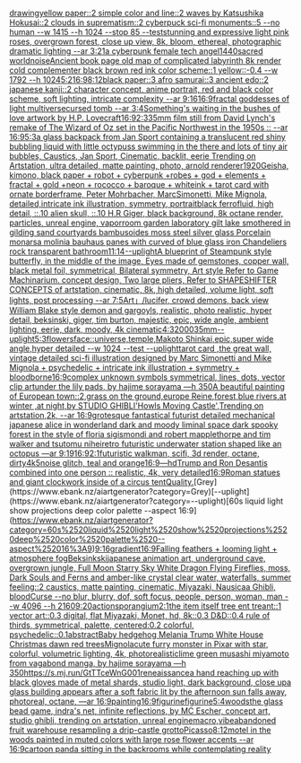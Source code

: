 [drawing](https://www.ebank.nz/aiartgenerator?category=drawing)[yellow paper::2 simple color and line::2 waves by Katsushika Hokusai::2 clouds in suprematism::2 cyberpuck sci-fi monuments::5 --no human --w 1415 --h 1024 --stop 85 --test](https://www.ebank.nz/aiartgenerator?category=yellow%2520paper%3A%3A2%2520simple%2520color%2520and%2520line%3A%3A2%2520waves%2520by%2520Katsushika%2520Hokusai%3A%3A2%2520clouds%2520in%2520suprematism%3A%3A2%2520cyberpuck%2520sci-fi%2520monuments%3A%3A5%2520--no%2520human%2520--w%25201415%2520--h%25201024%2520--stop%252085%2520--test)[stunning and expressive light pink roses, overgrown forest, close up view, 8k, bloom, ethereal, photographic dramatic lighting --ar 3:2](https://www.ebank.nz/aiartgenerator?category=stunning%2520and%2520expressive%2520light%2520pink%2520roses%2C%2520overgrown%2520forest%2C%2520close%2520up%2520view%2C%25208k%2C%2520bloom%2C%2520ethereal%2C%2520photographic%2520dramatic%2520lighting%2520--ar%25203%3A2)[1](https://www.ebank.nz/aiartgenerator?category=1)[a cyberpunk female tech angel](https://www.ebank.nz/aiartgenerator?category=a%2520cyberpunk%2520female%2520tech%2520angel)[1](https://www.ebank.nz/aiartgenerator?category=1)[440](https://www.ebank.nz/aiartgenerator?category=440)[sacred world](https://www.ebank.nz/aiartgenerator?category=sacred%2520world)[noise](https://www.ebank.nz/aiartgenerator?category=noise)[Ancient book page old map of complicated labyrinth 8k render cold complementer black brown red ink   color scheme::1 yellow::-0.4  --w 1792 --h 1024](https://www.ebank.nz/aiartgenerator?category=Ancient%2520book%2520page%2520old%2520map%2520of%2520complicated%2520labyrinth%25208k%2520render%2520cold%2520complementer%2520black%2520brown%2520red%2520ink%2520%2520%2520color%2520scheme%3A%3A1%2520yellow%3A%3A-0.4%2520%2520--w%25201792%2520--h%25201024)[5:2](https://www.ebank.nz/aiartgenerator?category=5%3A2)[16:9](https://www.ebank.nz/aiartgenerator?category=16%3A9)[8:12](https://www.ebank.nz/aiartgenerator?category=8%3A12)[black paper::3 afro samurai::3 ancient edo::2 japanese kanji::2 character concept, anime portrait, red and black color scheme, soft lighting, intricate complexity --ar 9:16](https://www.ebank.nz/aiartgenerator?category=black%2520paper%3A%3A3%2520afro%2520samurai%3A%3A3%2520ancient%2520edo%3A%3A2%2520japanese%2520kanji%3A%3A2%2520character%2520concept%2C%2520anime%2520portrait%2C%2520red%2520and%2520black%2520color%2520scheme%2C%2520soft%2520lighting%2C%2520intricate%2520complexity%2520--ar%25209%3A16)[16:9](https://www.ebank.nz/aiartgenerator?category=16%3A9)[fractal goddesses of light multiverse](https://www.ebank.nz/aiartgenerator?category=fractal%2520goddesses%2520of%2520light%2520multiverse)[cursed tomb --ar 3:4](https://www.ebank.nz/aiartgenerator?category=cursed%2520tomb%2520--ar%25203%3A4)[Something's waiting in the bushes of love artwork by H.P. Lovecraft](https://www.ebank.nz/aiartgenerator?category=Something%27s%2520waiting%2520in%2520the%2520bushes%2520of%2520love%2520artwork%2520by%2520H.P.%2520Lovecraft)[16:9](https://www.ebank.nz/aiartgenerator?category=16%3A9)[2:3](https://www.ebank.nz/aiartgenerator?category=2%3A3)[35mm film still from David Lynch's remake of The Wizard of Oz set in the Pacific Northwest in the 1950s :: --ar 16:9](https://www.ebank.nz/aiartgenerator?category=35mm%2520film%2520still%2520from%2520David%2520Lynch%27s%2520remake%2520of%2520The%2520Wizard%2520of%2520Oz%2520set%2520in%2520the%2520Pacific%2520Northwest%2520in%2520the%25201950s%2520%3A%3A%2520--ar%252016%3A9)[5:3](https://www.ebank.nz/aiartgenerator?category=5%3A3)[a glass backpack from Jan Sport containing a translucent red shiny bubbling liquid with little octypuss swimming in the there and lots of tiny air bubbles, Caustics, Jan Sport, Cinematic, backlit, eerie Trending on Artstation, ultra detailed, matte painting, photo, arnold renderer](https://www.ebank.nz/aiartgenerator?category=a%2520glass%2520backpack%2520from%2520Jan%2520Sport%2520containing%2520a%2520translucent%2520red%2520shiny%2520bubbling%2520liquid%2520with%2520little%2520octypuss%2520swimming%2520in%2520the%2520there%2520and%2520lots%2520of%2520tiny%2520air%2520bubbles%2C%2520Caustics%2C%2520Jan%2520Sport%2C%2520Cinematic%2C%2520backlit%2C%2520eerie%2520Trending%2520on%2520Artstation%2C%2520ultra%2520detailed%2C%2520matte%2520painting%2C%2520photo%2C%2520arnold%2520renderer)[1920](https://www.ebank.nz/aiartgenerator?category=1920)[Geisha, kimono, black paper + robot + cyberpunk +robes + god + elements + fractal + gold +neon + rococco + baroque + whiteink + tarot card with ornate borderframe, Peter Mohrbacher, MarcSimonetti, Mike Mignola, detailed,intricate ink illustration, symmetry, portrait](https://www.ebank.nz/aiartgenerator?category=Geisha%2C%2520kimono%2C%2520black%2520paper%2520%2B%2520robot%2520%2B%2520cyberpunk%2520%2Brobes%2520%2B%2520god%2520%2B%2520elements%2520%2B%2520fractal%2520%2B%2520gold%2520%2Bneon%2520%2B%2520rococco%2520%2B%2520baroque%2520%2B%2520whiteink%2520%2B%2520tarot%2520card%2520with%2520ornate%2520borderframe%2C%2520Peter%2520Mohrbacher%2C%2520MarcSimonetti%2C%2520Mike%2520Mignola%2C%2520detailed%2Cintricate%2520ink%2520illustration%2C%2520symmetry%2C%2520portrait)[black ferrofluid, high detail, ::.10 alien skull, ::.10 H.R Giger, black background, 8k octane render, particles, unreal engine, vapor](https://www.ebank.nz/aiartgenerator?category=black%2520ferrofluid%2C%2520high%2520detail%2C%2520%3A%3A.10%2520alien%2520skull%2C%2520%3A%3A.10%2520H.R%2520Giger%2C%2520black%2520background%2C%25208k%2520octane%2520render%2C%2520particles%2C%2520unreal%2520engine%2C%2520vapor)[](https://www.ebank.nz/aiartgenerator?category=)[room garden laboratory  gilt lake  smothered in gilding sand courtyards bambusoides moss steel silver glass  Porcelain monarsa molinia bauhaus panes with  curved of blue glass iron Chandeliers  rock transparent bathroom](https://www.ebank.nz/aiartgenerator?category=room%2520garden%2520laboratory%2520%2520gilt%2520lake%2520%2520smothered%2520in%2520gilding%2520sand%2520courtyards%2520bambusoides%2520moss%2520steel%2520silver%2520glass%2520%2520Porcelain%2520monarsa%2520molinia%2520bauhaus%2520panes%2520with%2520%2520curved%2520of%2520blue%2520glass%2520iron%2520Chandeliers%2520%2520rock%2520transparent%2520bathroom)[11:14](https://www.ebank.nz/aiartgenerator?category=11%3A14)[--uplight](https://www.ebank.nz/aiartgenerator?category=--uplight)[A blueprint of Steampunk style butterfly,   in the middle of the image,   Eyes made of gemstones, copper wall, black metal foil, symmetrical,  Bilateral symmetry,  Art style Refer to Game Machinarium.  concept design, Two large pliers, Refer to SHAPESHIFTER CONCEPTS  of artstation, cinematic,  8k, high detailed,  volume light,  soft lights,  post processing    --ar 7:5](https://www.ebank.nz/aiartgenerator?category=A%2520blueprint%2520of%2520Steampunk%2520style%2520butterfly%2C%2520%2520%2520in%2520the%2520middle%2520of%2520the%2520image%2C%2520%2520%2520Eyes%2520made%2520of%2520gemstones%2C%2520copper%2520wall%2C%2520black%2520metal%2520foil%2C%2520symmetrical%2C%2520%2520Bilateral%2520symmetry%2C%2520%2520Art%2520style%2520Refer%2520to%2520Game%2520Machinarium.%2520%2520concept%2520design%2C%2520Two%2520large%2520pliers%2C%2520Refer%2520to%2520SHAPESHIFTER%2520CONCEPTS%2520%2520of%2520artstation%2C%2520cinematic%2C%2520%25208k%2C%2520high%2520detailed%2C%2520%2520volume%2520light%2C%2520%2520soft%2520lights%2C%2520%2520post%2520processing%2520%2520%2520%2520--ar%25207%3A5)[Art」](https://www.ebank.nz/aiartgenerator?category=Art%E3%80%8D)[/lucifer, crowd demons, back view William Blake style demon and gargoyls, realistic, photo realistic, hyper detail, beksinski, giger, tim burton, majestic, epic, wide angle, ambient lighting, eerie, dark, moody, 4k cinematic](https://www.ebank.nz/aiartgenerator?category=/lucifer%2C%2520crowd%2520demons%2C%2520back%2520view%2520William%2520Blake%2520style%2520demon%2520and%2520gargoyls%2C%2520realistic%2C%2520photo%2520realistic%2C%2520hyper%2520detail%2C%2520beksinski%2C%2520giger%2C%2520tim%2520burton%2C%2520majestic%2C%2520epic%2C%2520wide%2520angle%2C%2520ambient%2520lighting%2C%2520eerie%2C%2520dark%2C%2520moody%2C%25204k%2520cinematic)[4:3](https://www.ebank.nz/aiartgenerator?category=4%3A3)[2000](https://www.ebank.nz/aiartgenerator?category=2000)[35mm](https://www.ebank.nz/aiartgenerator?category=35mm)[--uplight](https://www.ebank.nz/aiartgenerator?category=--uplight)[5:3](https://www.ebank.nz/aiartgenerator?category=5%3A3)[flowers](https://www.ebank.nz/aiartgenerator?category=flowers)[face::](https://www.ebank.nz/aiartgenerator?category=face%3A%3A)[universe,temple,Makoto Shinkai,epic,super wide angle,hyper detailed --w 1024 --test --uplight](https://www.ebank.nz/aiartgenerator?category=universe%2Ctemple%2CMakoto%2520Shinkai%2Cepic%2Csuper%2520wide%2520angle%2Chyper%2520detailed%2520--w%25201024%2520--test%2520--uplight)[tarot card ,the great wall, vintage detailed sci-fi illustration designed by Marc Simonetti and Mike Mignola + psychedelic + intricate ink illustration + symmetry + bloodborne](https://www.ebank.nz/aiartgenerator?category=tarot%2520card%2520%2Cthe%2520great%2520wall%2C%2520vintage%2520detailed%2520sci-fi%2520illustration%2520designed%2520by%2520Marc%2520Simonetti%2520and%2520Mike%2520Mignola%2520%2B%2520psychedelic%2520%2B%2520intricate%2520ink%2520illustration%2520%2B%2520symmetry%2520%2B%2520bloodborne)[16:9](https://www.ebank.nz/aiartgenerator?category=16%3A9)[complex unknown symbols symmetrical, lines, dots, vector clip art](https://www.ebank.nz/aiartgenerator?category=complex%2520unknown%2520symbols%2520symmetrical%2C%2520lines%2C%2520dots%2C%2520vector%2520clip%2520art)[under the lily pads, by hajime sorayama —h 350](https://www.ebank.nz/aiartgenerator?category=under%2520the%2520lily%2520pads%2C%2520by%2520hajime%2520sorayama%2520%E2%80%94h%2520350)[A beautiful painting of European town::2,grass on the ground,europe Reine,forest,blue rivers,at winter ,at night,by STUDIO GHIBLI'Howls Moving Castle',Trending on artstation,2k, --ar 16:9](https://www.ebank.nz/aiartgenerator?category=A%2520beautiful%2520painting%2520of%2520European%2520town%3A%3A2%2Cgrass%2520on%2520the%2520ground%2Ceurope%2520Reine%2Cforest%2Cblue%2520rivers%2Cat%2520winter%2520%2Cat%2520night%2Cby%2520STUDIO%2520GHIBLI%27Howls%2520Moving%2520Castle%27%2CTrending%2520on%2520artstation%2C2k%2C%2520--ar%252016%3A9)[grotesque fantastical futurist detailed mechanical japanese alice in wonderland dark and moody liminal space dark spooky forest in the style of floria sigismondi and robert mapplethorpe and tim walker and tsutomu nihei](https://www.ebank.nz/aiartgenerator?category=grotesque%2520fantastical%2520futurist%2520detailed%2520mechanical%2520japanese%2520alice%2520in%2520wonderland%2520dark%2520and%2520moody%2520liminal%2520space%2520dark%2520spooky%2520forest%2520in%2520the%2520style%2520of%2520floria%2520sigismondi%2520and%2520robert%2520mapplethorpe%2520and%2520tim%2520walker%2520and%2520tsutomu%2520nihei)[retro futuristic underwater station shaped like an octopus —ar 9:19](https://www.ebank.nz/aiartgenerator?category=retro%2520futuristic%2520underwater%2520station%2520shaped%2520like%2520an%2520octopus%2520%E2%80%94ar%25209%3A19)[16:9](https://www.ebank.nz/aiartgenerator?category=16%3A9)[2:1](https://www.ebank.nz/aiartgenerator?category=2%3A1)[futuristic walkman, scifi, 3d render, octane, dirty](https://www.ebank.nz/aiartgenerator?category=futuristic%2520walkman%2C%2520scifi%2C%25203d%2520render%2C%2520octane%2C%2520dirty)[4k](https://www.ebank.nz/aiartgenerator?category=4k)[5](https://www.ebank.nz/aiartgenerator?category=5)[noise glitch, teal and orange](https://www.ebank.nz/aiartgenerator?category=noise%2520glitch%2C%2520teal%2520and%2520orange)[16:9](https://www.ebank.nz/aiartgenerator?category=16%3A9)[—hd](https://www.ebank.nz/aiartgenerator?category=%E2%80%94hd)[Trump and Ron Desantis combined into one person :: realistic, 4k, very detailed](https://www.ebank.nz/aiartgenerator?category=Trump%2520and%2520Ron%2520Desantis%2520combined%2520into%2520one%2520person%2520%3A%3A%2520realistic%2C%25204k%2C%2520very%2520detailed)[16:9](https://www.ebank.nz/aiartgenerator?category=16%3A9)[Roman statues and giant clockwork inside of a circus tent](https://www.ebank.nz/aiartgenerator?category=Roman%2520statues%2520and%2520giant%2520clockwork%2520inside%2520of%2520a%2520circus%2520tent)[Quality.](https://www.ebank.nz/aiartgenerator?category=Quality.)[Grey](https://www.ebank.nz/aiartgenerator?category=Grey)[--uplight](https://www.ebank.nz/aiartgenerator?category=--uplight)[60s liquid light show projections deep color palette --aspect 16:9](https://www.ebank.nz/aiartgenerator?category=60s%2520liquid%2520light%2520show%2520projections%2520deep%2520color%2520palette%2520--aspect%252016%3A9)[9:16](https://www.ebank.nz/aiartgenerator?category=9%3A16)[gradient](https://www.ebank.nz/aiartgenerator?category=gradient)[16:9](https://www.ebank.nz/aiartgenerator?category=16%3A9)[Falling feathers + looming light + atmosphere fog](https://www.ebank.nz/aiartgenerator?category=Falling%2520feathers%2520%2B%2520looming%2520light%2520%2B%2520atmosphere%2520fog)[Beksinkski](https://www.ebank.nz/aiartgenerator?category=Beksinkski)[japanese animation art, underground cave, overgrown jungle, Full Moon Starry Sky White Dragon Flying Fireflies, moss, Dark Souls and Ferns and amber-like crystal clear water, waterfalls, summer feeling::2 caustics, matte painting, cinematic, Miyazaki, Nausicaa Ghibli, bloodCurse --no blur, blurry, dof, soft focus, people, person, woman, man  --w 4096  --h 2160](https://www.ebank.nz/aiartgenerator?category=japanese%2520animation%2520art%2C%2520underground%2520cave%2C%2520overgrown%2520jungle%2C%2520Full%2520Moon%2520Starry%2520Sky%2520White%2520Dragon%2520Flying%2520Fireflies%2C%2520moss%2C%2520Dark%2520Souls%2520and%2520Ferns%2520and%2520amber-like%2520crystal%2520clear%2520water%2C%2520waterfalls%2C%2520summer%2520feeling%3A%3A2%2520caustics%2C%2520matte%2520painting%2C%2520cinematic%2C%2520Miyazaki%2C%2520Nausicaa%2520Ghibli%2C%2520bloodCurse%2520--no%2520blur%2C%2520blurry%2C%2520dof%2C%2520soft%2520focus%2C%2520people%2C%2520person%2C%2520woman%2C%2520man%2520%2520--w%25204096%2520%2520--h%25202160)[9:20](https://www.ebank.nz/aiartgenerator?category=9%3A20)[action](https://www.ebank.nz/aiartgenerator?category=action)[sporangium](https://www.ebank.nz/aiartgenerator?category=sporangium)[2:1](https://www.ebank.nz/aiartgenerator?category=2%3A1)[the item itself tree ent treant::1 vector art::0.3 digital, flat Miyazaki, Monet, hd, 8k::0.3 D&D::0.4 rule of thirds, symmetrical, palette, centered:0.2 colorful, psychedelic::0.1](https://www.ebank.nz/aiartgenerator?category=the%2520item%2520itself%2520tree%2520ent%2520treant%3A%3A1%2520vector%2520art%3A%3A0.3%2520digital%2C%2520flat%2520Miyazaki%2C%2520Monet%2C%2520hd%2C%25208k%3A%3A0.3%2520D%26D%3A%3A0.4%2520rule%2520of%2520thirds%2C%2520symmetrical%2C%2520palette%2C%2520centered%3A0.2%2520colorful%2C%2520psychedelic%3A%3A0.1)[abstract](https://www.ebank.nz/aiartgenerator?category=abstract)[](https://www.ebank.nz/aiartgenerator?category=)[Baby hedgehog  Melania Trump White House Christmas dawn red trees](https://www.ebank.nz/aiartgenerator?category=Baby%2520hedgehog%2520%2520Melania%2520Trump%2520White%2520House%2520Christmas%2520dawn%2520red%2520trees)[Mignola](https://www.ebank.nz/aiartgenerator?category=Mignola)[cute furry monster in Pixar with star, colorful, volumetric lighting, 4k, photorealistic](https://www.ebank.nz/aiartgenerator?category=cute%2520furry%2520monster%2520in%2520Pixar%2520with%2520star%2C%2520colorful%2C%2520volumetric%2520lighting%2C%25204k%2C%2520photorealistic)[lime green musashi miyamoto from vagabond manga, by hajime sorayama —h 350](https://www.ebank.nz/aiartgenerator?category=lime%2520green%2520musashi%2520miyamoto%2520from%2520vagabond%2520manga%2C%2520by%2520hajime%2520sorayama%2520%E2%80%94h%2520350)[<https://s.mj.run/GtTTceWnG00>](https://www.ebank.nz/aiartgenerator?category=%3Chttps%3A//s.mj.run/GtTTceWnG00%3E)[1](https://www.ebank.nz/aiartgenerator?category=1)[reneaissance](https://www.ebank.nz/aiartgenerator?category=reneaissance)[a hand reaching up with black gloves made of metal shards, studio light, dark background, close up](https://www.ebank.nz/aiartgenerator?category=a%2520hand%2520reaching%2520up%2520with%2520black%2520gloves%2520made%2520of%2520metal%2520shards%2C%2520studio%2520light%2C%2520dark%2520background%2C%2520close%2520up)[a glass building appears after a soft fabric lit by the afternoon sun falls away, photoreal, octane, —ar 16:9](https://www.ebank.nz/aiartgenerator?category=a%2520glass%2520building%2520appears%2520after%2520a%2520soft%2520fabric%2520lit%2520by%2520the%2520afternoon%2520sun%2520falls%2520away%2C%2520photoreal%2C%2520octane%2C%2520%E2%80%94ar%252016%3A9)[painting](https://www.ebank.nz/aiartgenerator?category=painting)[16:9](https://www.ebank.nz/aiartgenerator?category=16%3A9)[figurine](https://www.ebank.nz/aiartgenerator?category=figurine)[figurine](https://www.ebank.nz/aiartgenerator?category=figurine)[5:4](https://www.ebank.nz/aiartgenerator?category=5%3A4)[woods](https://www.ebank.nz/aiartgenerator?category=woods)[the glass bead game, indra's net, infinite reflections, by MC Escher, concept art, studio ghibli, trending on artstation, unreal engine](https://www.ebank.nz/aiartgenerator?category=the%2520glass%2520bead%2520game%2C%2520indra%27s%2520net%2C%2520infinite%2520reflections%2C%2520by%2520MC%2520Escher%2C%2520concept%2520art%2C%2520studio%2520ghibli%2C%2520trending%2520on%2520artstation%2C%2520unreal%2520engine)[macro,](https://www.ebank.nz/aiartgenerator?category=macro%2C)[vibe](https://www.ebank.nz/aiartgenerator?category=vibe)[abandoned fruit warehouse resampling a drip-castle grotto](https://www.ebank.nz/aiartgenerator?category=abandoned%2520fruit%2520warehouse%2520resampling%2520a%2520drip-castle%2520grotto)[](https://www.ebank.nz/aiartgenerator?category=)[Picasso](https://www.ebank.nz/aiartgenerator?category=Picasso)[8:12](https://www.ebank.nz/aiartgenerator?category=8%3A12)[motel in the woods painted in muted colors with large rose flower accents --ar 16:9](https://www.ebank.nz/aiartgenerator?category=motel%2520in%2520the%2520woods%2520painted%2520in%2520muted%2520colors%2520with%2520large%2520rose%2520flower%2520accents%2520--ar%252016%3A9)[cartoon panda sitting in the backrooms while contemplating reality](https://www.ebank.nz/aiartgenerator?category=cartoon%2520panda%2520sitting%2520in%2520the%2520backrooms%2520while%2520contemplating%2520reality)